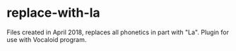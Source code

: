 # replace-with-la
Files created in April 2018, replaces all phonetics in part with "La". Plugin for use with Vocaloid program.
